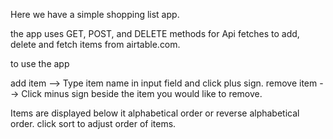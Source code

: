Here we have a simple shopping list app. 

the app uses GET, POST, and DELETE methods for Api fetches 
to add, delete and fetch items from airtable.com.

to use the app 

add item --> Type item name in input field and click plus sign.
remove item --> Click minus sign beside the item you would like to remove.

Items are displayed below it alphabetical order or reverse alphabetical order. 
click sort to adjust order of items.


